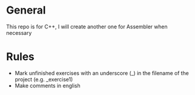 General
=========

This repo is for C++, I will create another one for Assembler when necessary

Rules
======

- Mark unfinished exercises with an underscore (_) in the filename of the project (e.g. _exercise1)
- Make comments in english
